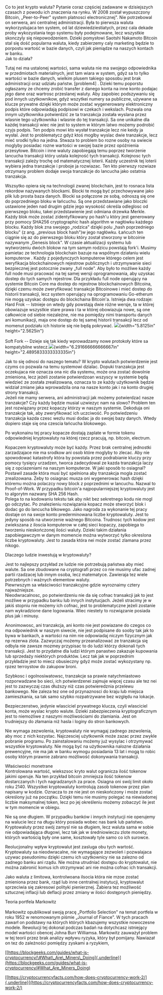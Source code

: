 Co to jest krypto waluta? Pytanie coraz częściej zadawane w dzisiejszych
czasach z powodu ich znaczenia na rynku. W 2008 został wypuszczony
Bitcoin, „Peer-to-Peer" system platnosci electronicznej". Nie
potrzebowal on serwera, ani centralnej administracji. Była to pierwsza
waluta wykorzystujaca ten system, od lat dziewiedziestiatych, przez cala
dekade proby wykozystania tego systemu były podejmowane, lecz wszystkie
skonczyly się niepowodzeniem. Dzieki pomysłowi Saotshi Nakamoto Bitcoin
stal się dość popularna waluta, kiedy zabierzemy caly marketing będzie
to porpostu wartość w bazie danych, czyli jak pieniądze na naszych
kontach w banku.\
Jak to działa?

Tutaj nei ma ustalonej wartości, sama waluta nie ma swojego odpowiednika
w przedmiotach materialnych, jest tam wiara w system, gdyż sa to tylko
wartości w bazie danych, wielkim plusem takiego sposobu jest brak
administracji oraz udziału państw. \[problem4\] . Dzieki temu poporstu
ogłaszamy ze chcemy zrobić transfer z danego konta na inne konto podajac
jego dane oraz wartrosc przeslanej waluty. Aby zapobiec podszywaniu się
pod innych uzytkownikow, gdyż wszytkei numery sa publiczne, używane sa
klucze prywatne dzięki którym może zostać wygenerowany elektroniczny
podpis które odpowiadają podpisowi w czekach i wekslach. Pozwala ona
innym użytkownika potwierdzić ze ta tranzakcja została wyslana przez
wlasnie tego użytkownika i wlasnie do tej transakcji. Sa one unikalne
dla każdej transakcji wiec nie jest to system w którym latwo możemy
podrobić czyjs podpis. Ten podpis mowi kto wysłał tranzakcje lecz nie
keidy ja wysłal. Jest to problematycz gdyż ktoś moglby wyslac dwie
tranzakcje, lecz mieć srodki tylko na jedna. Stwaza to problem bo rozne
osoby na swiecie moglyby posiadac rozne wartości w swojej bazie przez
opóźnienia przesyłowe. Bitcoin i inne waluty zapobiegają temu poprzez
tworzenie lancucha transakcji który ustala kolejność tych transakcji.
Kolejnosc tych transakcji zależy trochę od matematycznej loterii. Każdy
uczestnik tej loterii wybiera jedna tranzakcje i proboje ja rozwiazac.
Ten kto pierwszy rozwiaze otrzymany problem dodaje swoja tranzakcje do
lancucha jako ostatnia tranzakcja.

Wszsytko opiera się na technologii zwanej blockchain, jest to rosnaca
lista rekordow nazywanych blockami. Blocki te mogą być przechowywane
jako plik lub prosta baza danych. Blocki sa połączone ze sobą, odnoszą
się one do poprzedniego bloku w łańcuchu. Są one przedstawiane jako
bloczki ustawione jeden nad drugim gdzie jego wysokość określa odleglosc
od pierwszego bloku, takei przedstawienie jest odmiana drzewka Merkle.
Każdy blok może zostać zidentyfikowany po hash'u który jest generowany
przy pomocy SHA256 cryptographic hash algorithm w nagłówku każdego
blocku. Każdy blok zna swojego „rodzica" dzięki polu „hash poprzedniego
blocku" (z ang. „previous block hash")w jego nagłówku. Łańcuch ten
ciągnie się az do pierwszego bloku który został stworzony w bitcoinie
nazywanym „Genesis block". W czasie aktualizacji systemu lub wytworzeniu
dwóch blokow na tym samym rodzicu powstają fork'i. Musimy pamietac ze
technologia blockchain bazuje na wspólnym działaniu wielu komputerow .
Każdy z pojedynczych komputerow którego celem jest weryfikacja
blockchainowych rejestrow publicznych i utrzymywanie sieci bezpiecznej
jest potocznie zwany „full node". Aby było to możliwe każdy full node
musi pracować na tej samej wersji oprogramowania, aby uzyskac dostep do
tych samych rejestrow. Dla przykładu full node operujący na systemie
Bitcoin Core ma dostep do rejestrow blockchainowych Bitcoina, dzięki
czemu może zweryfikować transakcje Bitcoinowe i mieć dostep do historii
transakcji, lecz system operujący na oprogramowaniu Go-etherum nie mogą
uzyskac dostępu do blockchaina Bitcoin'a. Istnieja dwa rodzaje:\
Hard Frok -- Istnieje on wtedy gdy powstają dwie różne wersje, ta w
której obowiazuje wszystkie stare prawa i ta w której obowiazuja nowe,
są one całkowicie od siebie niezależne, nie ma pomiędzy nimi transportu
danych ani komunikacji, maja one dostęp do tej samej historii transakcji
lecz od momenut podziału ich historie się nie będą pokrywać.
![](https://cdn.discordapp.com/attachments/116593881700761602/575815489683718154/RmGZ.png){width="5.8125in"
height="2.5625in"}\
\
Soft Fork -- Dzieje się tak kiedy wprowadzamy nowe protokoły które sa
kompatybilne
wstecz.![](https://cdn.discordapp.com/attachments/116593881700761602/575815494796443740/RH3J.png){width="6.291666666666667in"
height="2.4895833333333335in"}

Jak to się odnosi do naszego tematu? W krypto walutach potwierdzenie
jest czyms co pozwala na temu systemowi dzialac. Dopuki tranzakcja jest
oczekujaca nie oznacza ona nic dla systemu, może ona zostać dowolnie
zmieniona, lecz jeżeli zostanie potwierdzoan wszyscy w systemie będą
wiedzieć ze została zrealizowana, oznacza to ze każdy użytkownik będzie
widział zmiane jaka wprowadzila ona na nasze konto jak i na konto
drugiej strony transakcji.\
Jeżeli nie mamy serwera, ani administracji jak możemy potwierdzać nasze
tranzakcje? Czy każdy będzie musial uzwiezyc nam na slowo? Problem ten
jest rozwiązany przez kopaczy którzy w naszym systemie. Dekoduja oni
tranzakcje tak, aby zweryfikować ich uczciwość. Po potwiedzeniu
tranzakcja kazda czesc wezlu musi dodac ja do swojej bazy danych. Wtedy
dopiero staje się ona czescia łańcucha blokowego.

Po wykonainu tej pracy kopacze dostają zaplate w formie tokenu
odpowiedniej kryptowaluty na której rzecz pracują, np. bitcoin,
electrum.

Kopaczem kryptowaluty może być każdy. Przez brak centralnej jednostki
zarzadzajace nie ma srodkow ani osob które moglyby to zlecac. Aby nie
spowodować katastrofy która by powstala przez podrabianie kluczy przy
pomocy tysięcy urzadzen, tworca zadecydowal ze kazda tranzakcja laczy
się z opciazeniami na naszym komputerze. W jaki sposób to osiagnal?
Postawil zasade która musi być spelniona aby tranzakcja mogla zostać
zrealizowana. Żeby to osiagnac musza oni wygenerowac hash dzięki któremu
można polaczcy nowy block z poprzednimi w lancuchu. Nazwal to
Proof-of-Work. W przypadku bitcoin'a najpopularniejszej kryptowaluty
jest to algorytm nazwany SHA 256 Hash.\
Polega to na kodowaniu tekstu tak aby nikt bez sekretnego kodu nie mogl
go odczytac. Po znalezieniu rozwiązania kopacz może stworzyć blok i
dodac go do lancucha blkowego. Jako nagroda za wykonanie tej pracy
dostaje on na swoje konto prederminowana liczbe kryptowaluty. Jest to
jedyny sposób na utworzenie ważnego Bitcoina. Trudnosc tych kodow jest
zwiekszana z iloscia komputerow w całej sieci kopaczy, zapobiega to
tworzeniu nieskończonej ilości waluty. Dzieki takim działania
zapobiegawczym w danym momencie można wytworzyć tylko okreslona liczbe
kryptowaluty. Jest to zasada która nei może zostać zlamana przez nikogo.

Dlaczego ludzie inwestują w kryptowaluty?

Jest to najlepszy przykład ze ludzie nie potrzebują państwa aby mieć
walute. Sa one zbudowane na cryptografi przez co nie musimy ufac zadnej
partii rzadzacej lub innym osoba, lecz matematyce. Zawieraja tez wiele
potrzebnych i ważnych elementow waluty.\
Piewrwszym sa właściwości tranzakcyjne gdzie wyroznaimy cztery
najważniejsze.\
Nieodwracalnosc, po potwierdzeniu nie da się cofnac transakcji jak to
jest możliwe w przypadku banku lub innych instytucjach. Jeżeli stracimy
je w jakiś stopniu nie możemy ich cofnac, jest to problematyczne jeżeli
zostanie nam wykradzione dane logowania. Wiec niestety to rozwiązanie
posiada plus jak i minusy.

Anonimowosc, ani tranzakcja, ani konto nie jest powiazane do czegos co
ma odpowiednik w naszym siwecie, nie jest podpisane do sooby tak jak to
bywa w bankach, a wartości na nim nie odpowiadaj niczym fizycznym jak np
rezerwa zlota. Zazwyczaj możemy przeanalizować ze tranzakcja się odbyla
nie zawsze mozmey przypisac to do ludzi którzy dokonali tych transakcji.
Jest to przydatne dla ludzi którym panastwo zakazuje kupowania lub
sprzedaży niektórych produktów. Lecz tak jak w poprzednim przykładzie
jest to miecz obusieczny gdyż może zostać wykozystany np. rpzez
terroystow do zakupow broni.

Szybkosc i ogolnosiwatowsc, tranzakcje sa prawie natychmiastowo
rozporwadzane bo sieci, ich potwierdzenei zajmuje więcej czasu ale tez
nei jest to zazwyczaj czas dłuższy niż czas potwieredznia przelewu
bankowego. Nie zaleza tez one od przynaznosci do kraju lub miejsca
zamieszkania, sa tak samo szybko rozpatrzywane bez względu na lokacje.

Bezpieczenstwo, jedynie wlasciciel prywatnego klucza, czyli wlasciciel
konta, może wyslac krypto walute. Dzieki zabezpieczenia kryptograficznym
jest to niemożliwe z naszymi możliwościami do zlamiania. Jest on
trudniejszy do złamania niż hasla i loginy do stron bankowych.

Nie wymaga zezwolenia, kryptowaluty nie wymagaj zadnego zezwolenia, aby
moc z nich kozystac. Najczesciej użytkownik może zazac przez zwykle
pobranie programu. Po zainstalowaniu możemy już wysylac i otrzymywać
wszystkie kryptowaluty. Nie mogą być na użytkownika nalozne działania
prewencyjne, nie ma jak w banku wymogu posiadania 13 lat i mogą to robic
osoby którym prawnie zabrano możliwość dokonywania transakcji.

Właściwości monetrane\
Kontrolowana wartość, wiekszsoc kryto walut ogranicza ilość tokenow
jakimi operuje. Na ten przykład bitcoin zmniejsza ilość tokenow
dostarczanych i tych nagradzanych za prace. Osiagna oni swój limit około
roku 2140. Wszystkei kryptowaluty kontrolują zasob tokenow przez plan
napisany w kodzie. Oznacza to ze nie jest on nieskończony i może zostać
określony już na początku. Dzięki temu nie musimy polegać na niewiadomej
liczbie maksymalnej token, lecz po jej określeniu możemy zobaczyć ile
jest w tym momencie w obiegu.

Nie są one długiem. W przypadku banków i innych instytucji nie operujemy
na walucie lecz na długu który posiada wobec nas bank lub państwo.
Kryptowaluty przez swój zamysl nie sa długiem, lecz waluta sama w sobie
nie odpowiadająca długowi, lecz tak jak w średniowieczu zlote monety,
których wartością były one same, kosztowały tyle samo co ich surowce.

Reolucjonalny wpływ kryptowalut jest zasluga obu tych wartość.
Kryptowaluty sa nieodwracalne, nie wymagające zezwoleń i pozwalajaca
uzywac pseudonimu dzięki czemu ich uzytkownicy nie sa zalezno od zadnego
banku ani rządu. Nie można utrudniać dostępu do kryptowalut, nie można
zabronić komus ich otrzymywać ani nie można cofnac ich transakcji.

Jako waluta z limitowa, kontrolwoana ilsocia która nie mzoe zostać
zmieniona przez bank, rząd lub inne centralnej instytucji, kryptowalut
sprzeciwia się zakresowi polityki pienierznej. Zabiera tez możliwość
sztucznej inflacji lub deflacji przez zmiany w ilości dostępnych
pieniędzy.

Teoria portfela Markowitz\
\
Markowitz opublikowal swoją pracę „Portfolio Selection" na temat
portfela w roku 1952 w renomowanym piśmie „Journal of Fiance". W tych
pracach zawarł on podstawy na których których kbazujemy wszystkie
nowoczesne modele. Rewolucji tej dokonal podczas badań na dotychcasz
istniejący model wartości obencej Johna Burr Williamsa. Markowitz
zauważył problem w tej teorii przez brak analizy wpływu ryzyka, który
był pomijany. Nawiazał on tez do zależności pomiędzy zyskami a ryzykiem,

[[https://blockgeeks.com/guides/what-is-cryptocurrency/\#What\_Are\_Miners\_Doing]{.underline}](https://blockgeeks.com/guides/what-is-cryptocurrency/#What_Are_Miners_Doing)

[[https://cryptocurrencyfacts.com/how-does-cryptocurrency-work-2/]{.underline}](https://cryptocurrencyfacts.com/how-does-cryptocurrency-work-2/)
